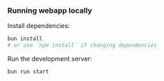 ### Running webapp locally

Install dependencies:

```bash
bun install
# or use `npm install` if changing dependencies
```

Run the development server:

```bash
bun run start
```